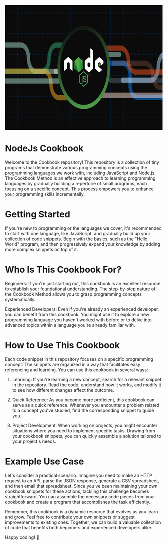 <img src="./images/nodejs-dark.png" width="1200" height="400">


# NodeJs Cookbook 
Welcome to the Cookbook repository! This repository is a collection of tiny programs that demonstrate various programming concepts using the programming languages we work with, including JavaScript and Node.js. The Cookbook Method is an effective approach to learning programming languages by gradually building a repertoire of small programs, each focusing on a specific concept. This process empowers you to enhance your programming skills incrementally.

# Getting Started
If you're new to programming or the languages we cover, it's recommended to start with one language, like JavaScript, and gradually build up your collection of code snippets. Begin with the basics, such as the "Hello World" program, and then progressively expand your knowledge by adding more complex snippets on top of it.

# Who Is This Cookbook For?
Beginners: If you're just starting out, this cookbook is an excellent resource to establish your foundational understanding. The step-by-step nature of the Cookbook Method allows you to grasp programming concepts systematically.

Experienced Developers: Even if you're already an experienced developer, you can benefit from this cookbook. You might use it to explore a new programming language you haven't worked with before or to delve into advanced topics within a language you're already familiar with.

# How to Use This Cookbook
Each code snippet in this repository focuses on a specific programming concept. The snippets are organized in a way that facilitates easy referencing and learning. You can use this cookbook in several ways:

1. Learning: If you're learning a new concept, search for a relevant snippet in the repository. Read the code, understand how it works, and modify it to see how different changes affect the outcome.

2. Quick Reference: As you become more proficient, this cookbook can serve as a quick reference. Whenever you encounter a problem related to a concept you've studied, find the corresponding snippet to guide you.

3. Project Development: When working on projects, you might encounter situations where you need to implement specific tasks. Drawing from your cookbook snippets, you can quickly assemble a solution tailored to your project's needs.

# Example Use Case
Let's consider a practical scenario. Imagine you need to make an HTTP request to an API, parse the JSON response, generate a CSV spreadsheet, and then email that spreadsheet. Since you've been maintaining your own cookbook snippets for these actions, tackling this challenge becomes straightforward. You can assemble the necessary code pieces from your cookbook and create a program that accomplishes the task efficiently.

Remember, this cookbook is a dynamic resource that evolves as you learn and grow. Feel free to contribute your own snippets or suggest improvements to existing ones. Together, we can build a valuable collection of code that benefits both beginners and experienced developers alike.

Happy coding! 🚀
